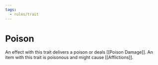 ```yaml
---
tags:
  - rules/trait
---
```

# Poison

An effect with this trait delivers a poison or deals [[Poison Damage]]. An item with this trait is poisonous and might cause [[Afflictions]].